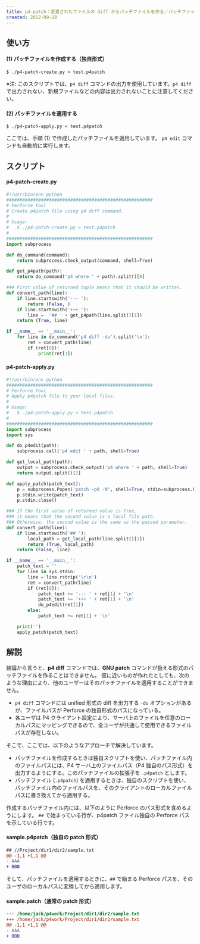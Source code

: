 ```yaml
---
title: p4-patch：変更されたファイルの diff からパッチファイルを作る／パッチファイルを適用する
created: 2012-09-28
---
```


使い方
----

#### (1) パッチファイルを作成する（独自形式）

~~~
$ ./p4-patch-create.py > test.p4patch
~~~

※注: このスクリプトでは、`p4 diff` コマンドの出力を使用しています。`p4 diff` で出力されない、新規ファイルなどの内容は出力されないことに注意してください。

#### (2) パッチファイルを適用する

~~~
$ ./p4-patch-apply.py < test.p4patch
~~~

ここでは、手順 (1) で作成したパッチファイルを適用しています。
`p4 edit` コマンドも自動的に実行します。


スクリプト
----

#### p4-patch-create.py

~~~ python
#!/usr/bin/env python
#######################################################
# Perforce tool
# Create p4patch file using p4 diff command.
#
# Usage:
#   $ ./p4-patch-create.py > test.p4patch
#
#######################################################
import subprocess

def do_command(command):
    return subprocess.check_output(command, shell=True)

def get_p4path(path):
    return do_command('p4 where ' + path).split()[0]

### First value of returned tuple means that it should be written.
def convert_path(line):
    if line.startswith('--- '):
        return (False, )
    if line.startswith('+++ '):
        line =  '## ' + get_p4path(line.split()[1])
    return (True, line)

if __name__ == '__main__':
    for line in do_command('p4 diff -du').split('\n'):
        ret = convert_path(line)
        if (ret[0]):
            print(ret[1])
~~~

#### p4-patch-apply.py

~~~ python
#!/usr/bin/env python
#######################################################
# Perforce tool
# Apply p4patch file to your local files.
#
# Usage:
#   $ ./p4-patch-apply.py < test.p4patch
#
#######################################################
import subprocess
import sys

def do_p4edit(path):
    subprocess.call('p4 edit ' + path, shell=True)

def get_local_path(path):
    output = subprocess.check_output('p4 where ' + path, shell=True)
    return output.split()[2]

def apply_patch(patch_text):
    p = subprocess.Popen('patch -p0 -N', shell=True, stdin=subprocess.PIPE)
    p.stdin.write(patch_text)
    p.stdin.close()

### If the first value of returned value is True,
### it means that the second value is a local file path.
### Otherwise, the second value is the same as the passed parameter.
def convert_path(line):
    if line.startswith('## '):
        local_path = get_local_path(line.split()[1])
        return (True, local_path)
    return (False, line)

if __name__ == '__main__':
    patch_text = ''
    for line in sys.stdin:
        line = line.rstrip('\r\n')
        ret = convert_path(line)
        if (ret[0]):
            patch_text += '--- ' + ret[1] + '\n'
            patch_text += '+++ ' + ret[1] + '\n'
            do_p4edit(ret[1])
        else:
            patch_text += ret[1] + '\n'

    print('')
    apply_patch(patch_text)
~~~


解説
----

結論から言うと、**p4 diff** コマンドでは、**GNU patch** コマンドが扱える形式のパッチファイルを作ることはできません。
仮に近いものが作れたとしても、次のような理由により、他のユーザーはそのパッチファイルを適用することができません。

* `p4 diff` コマンドには unified 形式の diff を出力する `-du` オプションがあるが、ファイルパスが Perforce の独自形式のパスになっている。
* 各ユーザは P4 クライアント設定により、サーバ上のファイルを任意のローカルパスにマッピングできるので、全ユーザが共通して使用できるファイルパスが存在しない。

そこで、ここでは、以下のようなアプローチで解決しています。

* パッチファイルを作成するときは独自スクリプトを使い、パッチファイル内のファイルパスには、P4 サーバ上のファイルパス（P4 独自のパス形式）を出力するようにする。このパッチファイルの拡張子を `.p4patch` とします。
* パッチファイル (`.p4patch`) を適用するときは、独自のスクリプトを使い、パッチファイル内のファイルパスを、そのクライアントのローカルファイルパスに書き換えてから適用する。

作成するパッチファイル内には、以下のように Perforce のパス形式を含めるようにします。
`##` で始まっている行が、p4patch ファイル独自の Perforce パスを示している行です。

#### sample.p4patch（独自の patch 形式）

~~~ patch
## //Project/dir1/dir2/sample.txt
@@ -1,1 +1,1 @@
- AAA
+ BBB
~~~

そして、パッチファイルを適用するときに、`##` で始まる Perforce パスを、そのユーザのローカルパスに変換してから適用します。

#### sample.patch（通常の patch 形式）

~~~ patch
--- /home/jack/p4work/Project/dir1/dir2/sample.txt
+++ /home/jack/p4work/Project/dir1/dir2/sample.txt
@@ -1,1 +1,1 @@
- AAA
+ BBB
~~~

